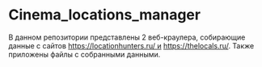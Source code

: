# Cinema_locations_manager

В данном репозитории представлены 2 веб-краулера, собирающие данные с сайтов https://locationhunters.ru/ и https://thelocals.ru/. Также приложены файлы с собранными данными. 
